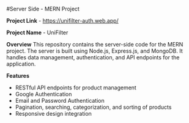 #Server Side - MERN Project

**Project Link** - https://unifilter-auth.web.app/

**Project Name** - UniFilter

**Overview**
This repository contains the server-side code for the MERN project. The server is built using Node.js, Express.js, and MongoDB. It handles data management, authentication, and API endpoints for the application.

**Features**
- RESTful API endpoints for product management
- Google Authentication
- Email and Password Authentication
- Pagination, searching, categorization, and sorting of products
- Responsive design integration
